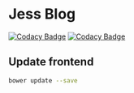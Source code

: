 Jess Blog
======================

[![Codacy Badge](https://app.codacy.com/project/badge/Grade/4dc237b43926434c88d0bb85b1f139af)](https://www.codacy.com/manual/mikekeda/Jess-blog?utm_source=github.com&amp;utm_medium=referral&amp;utm_content=mikekeda/Jess-blog&amp;utm_campaign=Badge_Grade)
[![Codacy Badge](https://app.codacy.com/project/badge/Coverage/4dc237b43926434c88d0bb85b1f139af)](https://www.codacy.com/gh/mikekeda/Jess-blog/dashboard?utm_source=github.com&utm_medium=referral&utm_content=mikekeda/Jess-blog&utm_campaign=Badge_Coverage)


Update frontend
----------------
```bash
bower update --save
```
